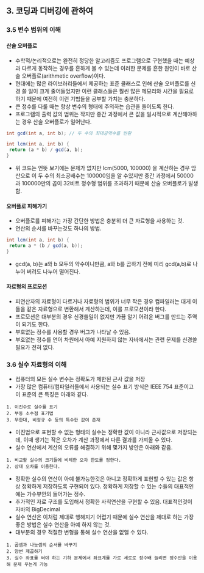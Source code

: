 ## 3. 코딩과 디버깅에 관하여

### 3.5 변수 범위의 이해
#### 산술 오버플로

 - 수학적/논리적으로는 완전히 정당한 알고리즘도 프로그램으로 구현했을 때는 예상과 다르게 동작하는 경우를 흔하게 볼 수 있는데 이러한 문제를 흔한 원인이 바로 산술 오버플로(arithmetic overflow)이다.
 - 현대에는 많은 라이브러리들에서 제공하는 표준 클래스로 인해 산술 오버플로를 신경 쓸 일이 크게 줄어들었지만 이런 클래스들은 훨씬 많은 메모리와 시간을 필요로 하기 때문에 여전히 이런 기법들을 공부할 가치는 충분하다.
 - 큰 정수를 다룰 때는 항상 변수의 형태에 주의하는 습관을 들이도록 한다.
 - 프로그램의 출력 값의 범위는 작지만 중간 과정에서 큰 값을 일시적으로 계산해야하는 경우 산술 오버플로가 일어난다.
 
 ```java
 int gcd(int a, int b); // 두 수의 최대공약수를 반환
 
 int lcm(int a, int b) {
  return (a * b) / gcd(a, b);
 }
 ```
 
 - 위 코드는 언뜻 보기에는 문제가 없지만 lcm(5000, 100000) 을 계산하는 경우 암산으로 이 두 수의 최소공배수는 100000임을 알 수있지만 중간 과정에서 50000과 100000만의 곱이 32비트 정수형 범위를 초과하기 때문에 산술 오버플로가 발생함.

#### 오버플로 피해가기

 - 오버플로를 피해가는 가장 간단한 방법은 충분히 더 큰 자료형을 사용하는 것.
 - 연산의 순서를 바꾸는것도 하나의 방법. 
 
 ```java
 int lcm(int a, int b) {
  return a * (b / gcd(a, b));
 }
 ```
 
 - gcd(a, b)는 a와 b 모두의 약수이니만큼, a와 b를 곱하기 전에 미리 gcd(a,b)로 나누어 버려도 나누어 떨어진다. 

#### 자료형의 프로모션
 - 피연산자의 자료형이 다르거나 자료형의 범위가 너무 작은 경우 컴파일러는 대게 이들을 같은 자료형으로 변환해서 계산하는데, 이를 프로모션이라 한다.
 - 프로모션은 대부분의 경우 신경쓸일이 없지만 가끔 알기 어려운 버그를 만드는 주역이 되기도 한다. 
 - 부호없는 정수를 사용할 경우 버그가 나타날 수 있음.
 - 부호없는 정수를 언어 차원에서 아예 지원하지 않는 자바에서는 관련 문제를 신경쓸 필요가 전혀 없다.
 
### 3.6 실수 자료형의 이해

 - 컴퓨터의 모든 실수 변수는 정확도가 제한된 근사 값을 저장
 - 가장 많은 컴퓨터/컴파일러들에서 사용되는 실수 표기 방식은 IEEE 754 표준이고 이 표준의 큰 특징은 아래와 같다.
 
 ```
 1. 이진수로 실수를 표기 
 2. 부동 소수점 표기법
 3. 무한대, 비정규 수 등의 특수한 값이 존재
 ```

 - 이진법으로 표현할 수 없는 형태의 실수는 정확한 값이 아니라 근사값으로 저장되는데, 이때 생기는 작은 오차가 계산 과정에서 다른 결과를 가져올 수 있다.
 - 실수 연산에서 계산의 오류를 해결하기 위해 몇가지 방안은 아래와 같음.
 
 ```
 1. 비교할 실수의 크기들에 비례한 오차 한도를 정한다.
 2. 상대 오차를 이용한다.
 ```
 
 - 정확한 실수의 연산이 아예 불가능한것은 아니고 정확하게 표현할 수 있는 값은 항상 정확하게 저장하도록 구현되어 있다. 정확하게 저장할 수 있는 수들의 대표적인 예는 가수부안의 들어가는 정수. 
 - 추가적인 자료 구조를 도입해서 정확한 사칙연산을 구현할 수 있음. 대표적인것이 자바의 BigDecimal
 - 실수 연산은 이처럼 제대로 행해지기 어렵기 때문에 실수 연산을 제대로 하는 가장 좋은 방법은 실수 연산을 아예 하지 않는 것.
 - 대부분의 경우 적절한 변형을 통해 실수 연산을 없앨 수 있다.
 
 ```
 1. 곱셈과 나눗셈의 순서를 바꾸기
 2. 양변 제곱하기 
 3. 실수 좌표를 써야 하는 기하 문제에서 좌표계를 가로 세로로 정수배 늘리면 정수만을 이용해 문제 푸는게 가능
 ```
